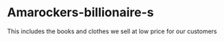 # Amarockers-billionaire-s
This includes the books and clothes we sell at low price for our customers
